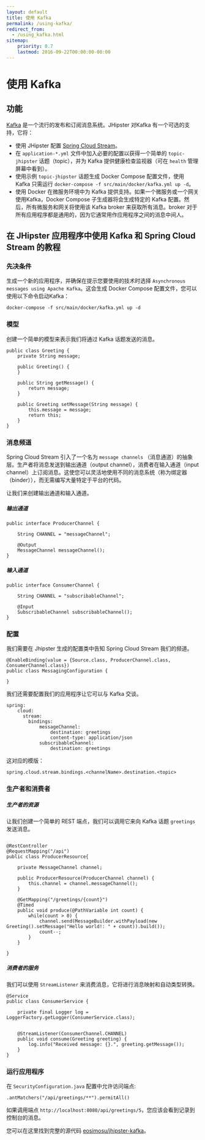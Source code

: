 ```yaml
---
layout: default
title: 使用 Kafka
permalink: /using-kafka/
redirect_from:
  - /using_kafka.html
sitemap:
    priority: 0.7
    lastmod: 2016-09-22T00:00:00-00:00
---
```


# <i class="fa fa-envelope"></i> 使用 Kafka

## 功能

[Kafka](http://kafka.apache.org/) 是一个流行的发布和订阅消息系统。JHipster 对Kafka 有一个可选的支持，它将：

- 使用 JHipster 配置 [Spring Cloud Stream](https://cloud.spring.io/spring-cloud-stream/)。
- 在 `application-*.yml` 文件中加入必要的配置以获得一个简单的 `topic-jhipster` 话题（topic），并为 Kafka 提供健康检查监视器（可在 `health` 管理屏幕中看到）。
- 使用示例 `topic-jhipster` 话题生成 Docker Compose 配置文件，使用 Kafka 只需运行 `docker-compose -f src/main/docker/kafka.yml up -d`。
- 使用 Docker 在微服务环境中为 Kafka 提供支持。如果一个微服务或一个网关使用Kafka，Docker Compose 子生成器将会生成特定的 Kafka 配置。然后，所有微服务和网关将使用该 Kafka broker 来获取所有消息。broker 对于所有应用程序都是通用的，因为它通常用作应用程序之间的消息中间人。

## 在 JHipster 应用程序中使用 Kafka 和 Spring Cloud Stream 的教程

### 先决条件

生成一个新的应用程序，并确保在提示您要使用的技术时选择 `Asynchronous messages using Apache Kafka`。这会生成 Docker Compose 配置文件，您可以使用以下命令启动Kafka：

`docker-compose -f src/main/docker/kafka.yml up -d`


### 模型

创建一个简单的模型来表示我们将通过 Kafka 话题发送的消息。

```
public class Greeting {
    private String message;

    public Greeting() {
    }

    public String getMessage() {
        return message;
    }

    public Greeting setMessage(String message) {
        this.message = message;
        return this;
    }
}

```

### 消息频道

Spring Cloud Stream 引入了一个名为 `message channels` （消息通道）的抽象层。生产者将消息发送到输出通道（output channel），消费者在输入通道（input channel）上订阅消息。这使您可以灵活地使用不同的消息系统（称为绑定器（binder）），而无需编写大量特定于平台的代码。

让我们来创建输出通道和输入通道。

##### 输出通道
```
public interface ProducerChannel {

    String CHANNEL = "messageChannel";

    @Output
    MessageChannel messageChannel();
}
```

##### 输入通道
```
public interface ConsumerChannel {

    String CHANNEL = "subscribableChannel";

    @Input
    SubscribableChannel subscribableChannel();
}
```


### 配置

我们需要在 Jhipster 生成的配置类中告知 Spring Cloud Stream 我们的频道。
```
@EnableBinding(value = {Source.class, ProducerChannel.class, ConsumerChannel.class})
public class MessagingConfiguration {

}
```

我们还需要配置我们的应用程序让它可以与 Kafka 交谈。

```
spring:
    cloud:
      stream:
        bindings:
            messageChannel:
                destination: greetings
                content-type: application/json
            subscribableChannel:
                destination: greetings

```

这对应的模版：

`spring.cloud.stream.bindings.<channelName>.destination.<topic>`


### 生产者和消费者

##### 生产者的资源
让我们创建一个简单的 REST 端点，我们可以调用它来向 Kafka 话题 `greetings` 发送消息。

```

@RestController
@RequestMapping("/api")
public class ProducerResource{

    private MessageChannel channel;

    public ProducerResource(ProducerChannel channel) {
        this.channel = channel.messageChannel();
    }

    @GetMapping("/greetings/{count}")
    @Timed
    public void produce(@PathVariable int count) {
        while(count > 0) {
            channel.send(MessageBuilder.withPayload(new Greeting().setMessage("Hello world!: " + count)).build());
            count--;
        }
    }

}
```

##### 消费者的服务

我们可以使用 `StreamListener` 来消费消息，它将进行消息映射和自动类型转换。
```
@Service
public class ConsumerService {

    private final Logger log = LoggerFactory.getLogger(ConsumerService.class);


    @StreamListener(ConsumerChannel.CHANNEL)
    public void consume(Greeting greeting) {
        log.info("Received message: {}.", greeting.getMessage());
    }
}

```

### 运行应用程序

在 `SecurityConfiguration.java` 配置中允许访问端点:

`.antMatchers("/api/greetings/**").permitAll()`

如果调用端点 `http://localhost:8080/api/greetings/5`，您应该会看到记录到控制台的消息。

您可以在这里找到完整的源代码 [eosimosu/jhipster-kafka][6]。


[6]: https://github.com/eosimosu/jhipster-kafka
